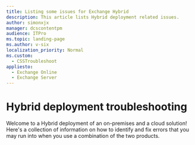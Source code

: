 ```yaml
---
title: Listing some issues for Exchange Hybrid
description: This article lists Hybrid deployment related issues.
author: simonxjx
manager: dcscontentpm
audience: ITPro
ms.topic: landing-page
ms.author: v-six
localization_priority: Normal
ms.custom: 
  - CSSTroubleshoot
appliesto: 
  - Exchange Online
  - Exchange Server
---
```


# Hybrid deployment troubleshooting

Welcome to a Hybrid deployment of an on-premises and a cloud solution! Here's a collection of information on how to identify and fix errors that you may run into when you use a combination of the two products.
